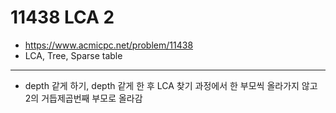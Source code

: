 # 11438 LCA 2

- https://www.acmicpc.net/problem/11438
- LCA, Tree, Sparse table
---
- depth 같게 하기, depth 같게 한 후 LCA 찾기 과정에서 한 부모씩 올라가지 않고 2의 거듭제곱번째 부모로 올라감
